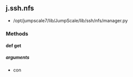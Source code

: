 ## j.ssh.nfs

- /opt/jumpscale7/lib/JumpScale/lib/ssh/nfs/manager.py

### Methods

#### def get 

##### arguments

- con

